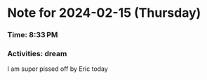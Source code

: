 # Note for 2024-02-15 (Thursday)
### Time: 8:33 PM
### Activities: dream

I am super pissed off by Eric today
